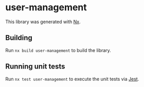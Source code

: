 # user-management

This library was generated with [Nx](https://nx.dev).

## Building

Run `nx build user-management` to build the library.

## Running unit tests

Run `nx test user-management` to execute the unit tests via [Jest](https://jestjs.io).
